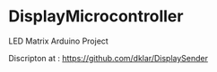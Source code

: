 # DisplayMicrocontroller
LED Matrix Arduino Project

Discripton at :
https://github.com/dklar/DisplaySender
